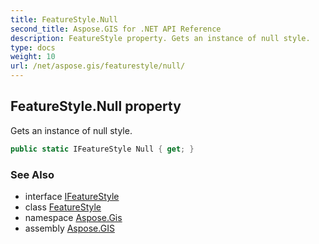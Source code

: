 ```yaml
---
title: FeatureStyle.Null
second_title: Aspose.GIS for .NET API Reference
description: FeatureStyle property. Gets an instance of null style.
type: docs
weight: 10
url: /net/aspose.gis/featurestyle/null/
---
```

## FeatureStyle.Null property

Gets an instance of null style.

```csharp
public static IFeatureStyle Null { get; }
```

### See Also

* interface [IFeatureStyle](../../ifeaturestyle/)
* class [FeatureStyle](../)
* namespace [Aspose.Gis](../../featurestyle/)
* assembly [Aspose.GIS](../../../)


